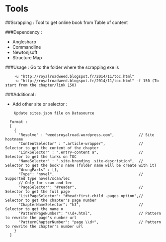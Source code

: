 # Tools
##Scrapping : Tool to get online book from Table of content 
  
###Dependency : 
- Anglesharp
- Commandline
- Newtonjsoft
- Structure Map
    
###Usage : Go to the folder where the scrapping exe is
```
    -u "http://royalroadweed.blogspot.fr/2014/11/toc.html"
    -u "http://royalroadweed.blogspot.fr/2014/11/toc.html" -f 150 (To start from the chapter/link 150)
```
###Additional : 
- Add other site or selector :
```
    Update sites.json file on Datasource
    
  Format : 
  [
    {
      "Resolve" : "weedsroyalroad.wordpress.com",           // Site hostname 
      "ContentSelector" : ".article-wrapper",               // Selector to get the content of the chapter
      "LinkSelector" : ".entry-content a",                  // Selector to get the links on TOC
      "NameSelector" : ".site-branding .site-description",  // Selector to get the book's name (folder name will be create with it)
      "WrongParts" : [],
      "Type": "novel",                                      // Supported type novel/scan/lec 
      // Only for scan and lec
      "PageSelector": "#reader",                            // Selector to get the full page
      "ListPageSelector": "#head:first-child .pages option",// Selector to get the chapter's page number
      "ChapterNameSelector": "h3",                          // Selector to get the name o
      "PatternPageNumber": "\\d+.html",                     // Pattern to rewrite the page's number url
      "PatternChapterNumber": "page \\d+",                  // Pattern to rewrite the chapter's number url
    }
  ]
```
